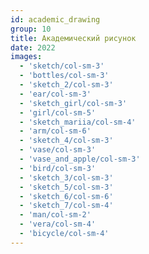 ```yaml
---
id: academic_drawing
group: 10
title: Академический рисунок
date: 2022
images:
  - 'sketch/col-sm-3'
  - 'bottles/col-sm-3'
  - 'sketch_2/col-sm-3'
  - 'ear/col-sm-3'
  - 'sketch_girl/col-sm-3'
  - 'girl/col-sm-5'
  - 'sketch_mariia/col-sm-4'
  - 'arm/col-sm-6'
  - 'sketch_4/col-sm-3'
  - 'vase/col-sm-3'
  - 'vase_and_apple/col-sm-3'
  - 'bird/col-sm-3'
  - 'sketch_3/col-sm-3'
  - 'sketch_5/col-sm-3'
  - 'sketch_6/col-sm-6'
  - 'sketch_7/col-sm-4'
  - 'man/col-sm-2'
  - 'vera/col-sm-4'
  - 'bicycle/col-sm-4'
---
```

